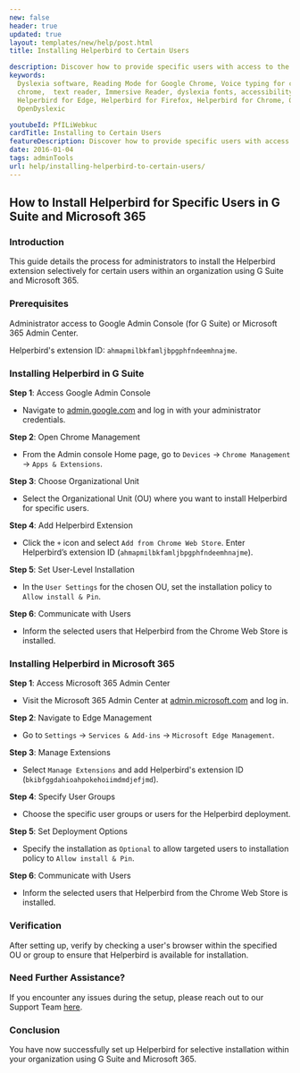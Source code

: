```yaml
---
new: false
header: true
updated: true
layout: templates/new/help/post.html
title: Installing Helperbird to Certain Users

description: Discover how to provide specific users with access to the Helperbird extension. This guide details the process for selective Helperbird installation.
keywords:
  Dyslexia software, Reading Mode for Google Chrome, Voice typing for chrome, Text to speech for
  chrome,  text reader, Immersive Reader, dyslexia fonts, accessibility software, dyslexia software,
  Helperbird for Edge, Helperbird for Firefox, Helperbird for Chrome, Opendyslexic for Chrome,
  OpenDyslexic

youtubeId: PfILiWebkuc
cardTitle: Installing to Certain Users
featureDescription: Discover how to provide specific users with access to the Helperbird extension. This guide details the process for selective Helperbird installation.
date: 2016-01-04
tags: adminTools
url: help/installing-helperbird-to-certain-users/
---
```


## How to Install Helperbird for Specific Users in G Suite and Microsoft 365

### Introduction
This guide details the process for administrators to install the Helperbird extension selectively for certain users within an organization using G Suite and Microsoft 365.

### Prerequisites

Administrator access to Google Admin Console (for G Suite) or Microsoft 365 Admin Center.

Helperbird's extension ID: `ahmapmilbkfamljbpgphfndeemhnajme`.

### Installing Helperbird in G Suite

**Step 1**: Access Google Admin Console
- Navigate to [admin.google.com](https://admin.google.com/) and log in with your administrator credentials.

**Step 2**: Open Chrome Management
- From the Admin console Home page, go to `Devices` -> `Chrome Management` -> `Apps & Extensions`.

**Step 3**: Choose Organizational Unit
- Select the Organizational Unit (OU) where you want to install Helperbird for specific users.

**Step 4**: Add Helperbird Extension
- Click the `+` icon and select `Add from Chrome Web Store`. Enter Helperbird’s extension ID (`ahmapmilbkfamljbpgphfndeemhnajme`).

**Step 5**: Set User-Level Installation
- In the `User Settings` for the chosen OU, set the installation policy to `Allow install & Pin`.

**Step 6**: Communicate with Users
- Inform the selected users that Helperbird from the Chrome Web Store is installed.

### Installing Helperbird in Microsoft 365

**Step 1**: Access Microsoft 365 Admin Center
- Visit the Microsoft 365 Admin Center at [admin.microsoft.com](https://admin.microsoft.com/) and log in.

**Step 2**: Navigate to Edge Management
- Go to `Settings` -> `Services & Add-ins` -> `Microsoft Edge Management`.

**Step 3**: Manage Extensions
- Select `Manage Extensions` and add Helperbird's extension ID (`bkibfggdahioahpokehoiimdmdjefjmd`).

**Step 4**: Specify User Groups
- Choose the specific user groups or users for the Helperbird deployment.

**Step 5**: Set Deployment Options
- Specify the installation as `Optional` to allow targeted users to installation policy to `Allow install & Pin`.

**Step 6**: Communicate with Users
- Inform the selected users that Helperbird from the Chrome Web Store is installed.

### Verification

After setting up, verify by checking a user's browser within the specified OU or group to ensure that Helperbird is available for installation.

### Need Further Assistance?

If you encounter any issues during the setup, please reach out to our Support Team [here](https://www.helperbird.com/support).

### Conclusion

You have now successfully set up Helperbird for selective installation within your organization using G Suite and Microsoft 365.
